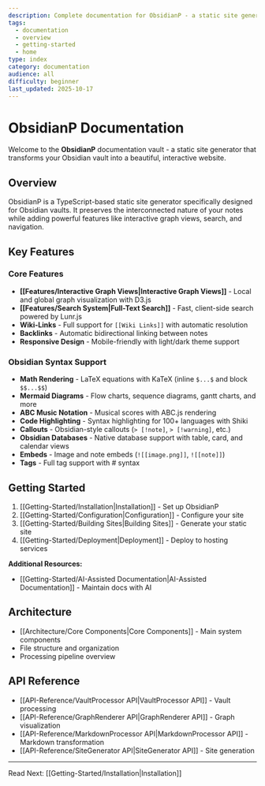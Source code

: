 ```yaml
---
description: Complete documentation for ObsidianP - a static site generator for Obsidian vaults
tags:
  - documentation
  - overview
  - getting-started
  - home
type: index
category: documentation
audience: all
difficulty: beginner
last_updated: 2025-10-17
---
```


# ObsidianP Documentation

Welcome to the **ObsidianP** documentation vault - a static site generator that transforms your Obsidian vault into a beautiful, interactive website.

## Overview

ObsidianP is a TypeScript-based static site generator specifically designed for Obsidian vaults. It preserves the interconnected nature of your notes while adding powerful features like interactive graph views, search, and navigation.

## Key Features

### Core Features
- **[[Features/Interactive Graph Views|Interactive Graph Views]]** - Local and global graph visualization with D3.js
- **[[Features/Search System|Full-Text Search]]** - Fast, client-side search powered by Lunr.js
- **Wiki-Links** - Full support for `[[Wiki Links]]` with automatic resolution
- **Backlinks** - Automatic bidirectional linking between notes
- **Responsive Design** - Mobile-friendly with light/dark theme support

### Obsidian Syntax Support
- **Math Rendering** - LaTeX equations with KaTeX (inline `$...$` and block `$$...$$`)
- **Mermaid Diagrams** - Flow charts, sequence diagrams, gantt charts, and more
- **ABC Music Notation** - Musical scores with ABC.js rendering
- **Code Highlighting** - Syntax highlighting for 100+ languages with Shiki
- **Callouts** - Obsidian-style callouts (`> [!note]`, `> [!warning]`, etc.)
- **Obsidian Databases** - Native database support with table, card, and calendar views
- **Embeds** - Image and note embeds (`![[image.png]]`, `![[note]]`)
- **Tags** - Full tag support with # syntax

## Getting Started

1. [[Getting-Started/Installation|Installation]] - Set up ObsidianP
2. [[Getting-Started/Configuration|Configuration]] - Configure your site
3. [[Getting-Started/Building Sites|Building Sites]] - Generate your static site
4. [[Getting-Started/Deployment|Deployment]] - Deploy to hosting services

**Additional Resources:**
- [[Getting-Started/AI-Assisted Documentation|AI-Assisted Documentation]] - Maintain docs with AI

## Architecture

- [[Architecture/Core Components|Core Components]] - Main system components
- File structure and organization
- Processing pipeline overview

## API Reference

- [[API-Reference/VaultProcessor API|VaultProcessor API]] - Vault processing
- [[API-Reference/GraphRenderer API|GraphRenderer API]] - Graph visualization
- [[API-Reference/MarkdownProcessor API|MarkdownProcessor API]] - Markdown transformation
- [[API-Reference/SiteGenerator API|SiteGenerator API]] - Site generation

---

Read Next: [[Getting-Started/Installation|Installation]]
